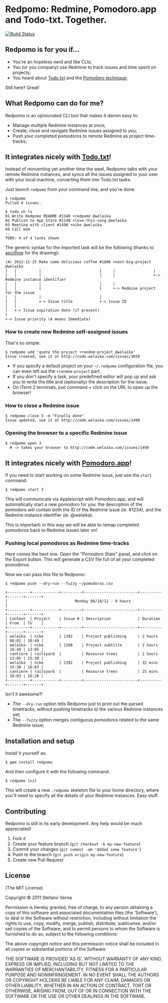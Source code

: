 # Redpomo: Redmine, Pomodoro.app and Todo-txt. Together.

[![Build Status](https://secure.travis-ci.org/stefanoverna/redpomo.png)](http://travis-ci.org/stefanoverna/redpomo)

## Redpomo is for you if...

* You're an hopeless nerd and like CLIs;
* You (or you company) use Redmine to track issues and time spent on projects;
* You heard about [Todo.txt](http://todotxt.com/) and the [Pomodoro technique](http://www.pomodorotechnique.com/);

Still here? Great!

## What Redpomo can do for me?

Redpomo is an opinionated CLI tool that makes it darmn easy to:

* Manage multiple Redmine instances at once;
* Create, close and navigate Redmine issues assigned to you;
* Push your completed pomodoros to remote Redmine as project time-tracks;

## It integrates nicely with [Todo.txt](http://todotxt.com/)!

Instead of reinventing yet another time the weel, Redpomo talks with
your remote Redmine instances, and syncs all the issues assigned to
your user with your local machine, converting them into Todo.txt tasks.

Just launch `redpomo` from your command line, and you're done:

```
$ redpomo
Pulled 4 issues.

$ todo.sh ls
01 Write Redpomo README #1340 +redpomo @welaika
02 Publish to App Store #1140 +love-this-song @welaika
03 Meeting with client #1490 +nike @welaika
04 Call mom
--
TODO: 4 of 4 tasks shown
```

The generic syntax for the imported task will be the following (thanks to
[asciiflow](http://www.asciiflow.com/) for the drawing):

```
(A) 2012-11-25 Make some delicious coffee #1800 +next-big-project @welaika
|   |          |                          |     |                 |
|   |          |                          |     |                 +-> Redmine instance identifier
|   |          |                          |     |
|   |          |                          |     +-> Redmine project for the issue
|   |          |                          |
|   |          +-> Issue title            +-> Issue ID
|   |
|   +-> Issue expiration date (if present)
|
+-> Issue priority (A means Immediate)
```

### How to create new Redmine self-assigned issues

That's so simple:

```
$ redpomo add 'quote the project +random-project @welaika'
Issue created, see it at http://code.welaika.com/issues/3659
```

* If you specify a default project on your `~/.redpomo` configuration
  file, you can even left out the `+random-project` part.
* If you don't specify a task, your predefined editor will pop up and
  ask you to write the title and (optionally) the description for the
  issue;
* On iTerm 2 terminals, just command + click on the URL to open up the
  browser!

### How to close a Redmine issue

```
$ redpomo close 3 -m "Finally done"
Issue updated, see it at http://code.welaika.com/issues/1490
```

### Opening the browser to a specific Redmine issue

```
$ redpomo open 3
  # -> takes your browser to http://code.welaika.com/issues/1490
```

## It integrates nicely with [Pomodoro.app](https://github.com/ugol/pomodoro)!

If you need to start working on some Redmine issue, just use the `start`
command:

```
$ redpomo start 3
```

This will communicate via Applescript with Pomodoro.app, and will automatically
start a new pomodoro for you: the description of the pomodoro will contain both
the ID of the Redmine issue (ie. #1234), and the Redmine instance identifier
(ie. @welaika).

This is important: in this way we will be able to remap completed pomodoros back
to Redmine issues later on!

### Pushing local pomodoros as Redmine time-tracks

Here comes the best one. Open the "Pomodoro Stats" panel, and click on
the Export button. This will generate a CSV file full of all your completed
pomodoros.

Now we can pass this file to Redpomo:

```
$ redpomo push --dry-run --fuzzy ~/pomodoros.csv

+----------+------------+---------+------------------------+----------+-------+-------+
|                              Monday 06/18/12 - 8 hours                              |
+----------+------------+---------+------------------------+----------+-------+-------+
| Context  | Project    | Issue # | Description            | Duration | From  | To    |
+----------+------------+---------+------------------------+----------+-------+-------+
| welaika  | nike       | 1392    | Project publishing     | 2 hours  | 08:02 | 10:49 |
| welaika  | nike       | 1390    | Project subtitle       | 2 hours  | 10:49 | 13:05 |
| cantiere | railsyard  |         | Resource trees         | 2 hours  | 13:05 | 15:30 |
| welaika  | nike       | 1392    | Project publishing     | 32 mins  | 15:30 | 16:03 |
| cantiere | railsyard  |         | Resource trees         | 25 mins  | 16:03 | 16:28 |
+----------+------------+---------+------------------------+----------+-------+-------+
```

Isn't it awesome?!

* The `--dry-run` option tells Redpomo just to print out the parsed timetracks, without
  pushing timetracks to the various Redmine instances yet;
* The `--fuzzy` option merges contiguous pomodoros related to the same Redmine issue;

## Installation and setup

Install it yourself as:

```
$ gem install redpomo
```

And then configure it with the following command:

```
$ redpomo init
```

This will create a new `.redpomo` skeleton file to your home directory, where
you'll need to specify all the details of your Redmine instances. Easy
stuff.

## Contributing

Redpomo is still in its early development. Any help would be much appreciated!

1. Fork it
2. Create your feature branch (`git checkout -b my-new-feature`)
3. Commit your changes (`git commit -am 'Added some feature'`)
4. Push to the branch (`git push origin my-new-feature`)
5. Create new Pull Request

## License

(The MIT License)

Copyright © 2011 Stefano Verna

Permission is hereby granted, free of charge, to any person obtaining a copy of this software and associated documentation files (the ‘Software’), to deal in the Software without restriction, including without limitation the rights to use, copy, modify, merge, publish, distribute, sublicense, and/or sell copies of the Software, and to permit persons to whom the Software is furnished to do so, subject to the following conditions:

The above copyright notice and this permission notice shall be included in all copies or substantial portions of the Software.

THE SOFTWARE IS PROVIDED ‘AS IS’, WITHOUT WARRANTY OF ANY KIND, EXPRESS OR IMPLIED, INCLUDING BUT NOT LIMITED TO THE WARRANTIES OF MERCHANTABILITY, FITNESS FOR A PARTICULAR PURPOSE AND NONINFRINGEMENT. IN NO EVENT SHALL THE AUTHORS OR COPYRIGHT HOLDERS BE LIABLE FOR ANY CLAIM, DAMAGES OR OTHER LIABILITY, WHETHER IN AN ACTION OF CONTRACT, TORT OR OTHERWISE, ARISING FROM, OUT OF OR IN CONNECTION WITH THE SOFTWARE OR THE USE OR OTHER DEALINGS IN THE SOFTWARE.

